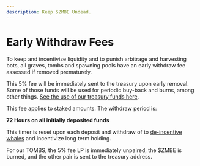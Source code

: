 ```yaml
---
description: Keep $ZMBE Undead.
---
```


# Early Withdraw Fees

To keep and incentivize liquidity and to punish arbitrage and harvesting bots, all graves, tombs and spawning pools have an early withdraw fee assessed if removed prematurely. 

This 5% fee will be immediately sent to the treasury upon early removal. Some of those funds will be used for periodic buy-back and burns, among other things. [See the use of our treasury funds here](initial-token-supply.md#treasury-funds).

This fee applies to staked amounts. The withdraw period is:

**72 Hours on all initially deposited funds** 

This timer is reset upon each deposit and withdraw of to [de-incentive whales](whale-taxes-de-incentives-early-withdraw-fees.md) and incentivize long term holding.

For our TOMBS, the  5% fee LP is immediately unpaired, the $ZMBE is burned, and the other pair is sent to the treasury address.

